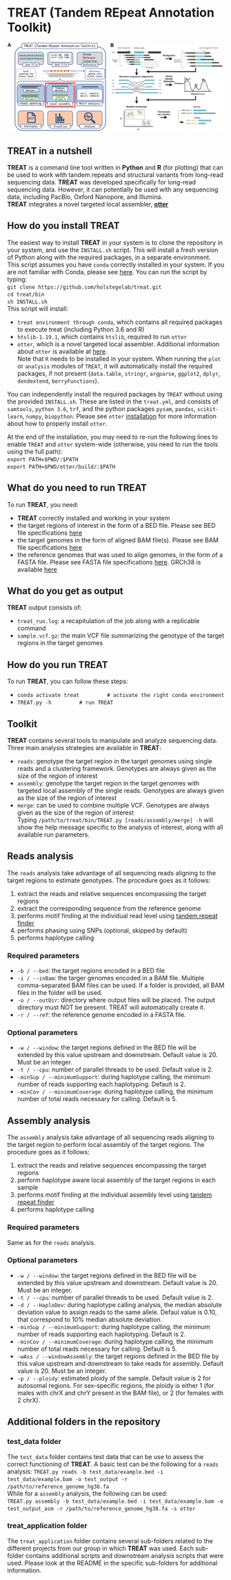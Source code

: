 # TREAT (Tandem REpeat Annotation Toolkit)

![TREAT](/doc/Figure_TREAT_original.png)

## TREAT in a nutshell
**TREAT** is a command line tool written in **Python** and **R** (for plotting) that can be used to work with tandem repeats and structural variants from long-read sequencing data. **TREAT** was developed specifically for long-read sequencing data. However, it can potentially be used with any sequencing data, including PacBio, Oxford Nanopore, and Illumina.  
**TREAT** integrates a novel targeted local assembler, [**otter**](https://github.com/holstegelab/otter)


## How do you install TREAT
The easiest way to install **TREAT** in your system is to clone the repository in your system, and use the `INSTALL.sh` script. This will install a fresh version of Python along with the required packages, in a separate environment. This script assumes you have `conda` correctly installed in your system. If you are not familiar with Conda, please see [here](https://conda.io/projects/conda/en/latest/user-guide/getting-started.html).
You can run the script by typing:  
`git clone https://github.com/holstegelab/treat.git`  
`cd treat/bin`  
`sh INSTALL.sh`  
This script will install:
- `treat environment through conda`, which contains all required packages to execute treat (including Python 3.6 and R)
- `htslib-1.19.1`, which contains `htslib`, required to run `otter` 
- `otter`, which is a novel targeted local assembler. Additional information about `otter` is available at [here](https://github.com/holstegelab/otter).  
Note that `R` needs to be installed in your system. When running the `plot` or `analysis` modules of `TREAT`, it will automatically install the required packages, if not present (`data.table`, `stringr`, `argparse`, `ggplot2`, `dplyr`, `dendextend`, `berryFunctions`). 

You can independently install the required packages by `TREAT` without using the provided `INSTALL.sh`. These are listed in the `treat.yml`, and consists of `samtools`, `python 3.6`, `trf`, and the python packages `pysam`, `pandas`, `scikit-learn`, `numpy`, `biopython`. Please see `otter` [installation](https://github.com/holstegelab/otter) for more information about how to properly install `otter`.

At the end of the installation, you may need to re-run the following lines to enable `TREAT` and `otter` system-wide (otherwise, you need to run the tools using the full path):  
`export PATH=$PWD/:$PATH`  
`export PATH=$PWD/otter/build/:$PATH`  

## What do you need to run TREAT
To run **TREAT**, you need:
- **TREAT** correctly installed and working in your system
- the target regions of interest in the form of a BED file. Please see BED file specifications [here](https://genome.ucsc.edu/FAQ/FAQformat.html#format1)
- the target genomes in the form of aligned BAM file(s). Please see BAM file specifications [here](https://genome.ucsc.edu/goldenPath/help/bam.html)
- the reference genomes that was used to align genomes, in the form of a FASTA file. Please see FASTA file specifications [here](https://www.ncbi.nlm.nih.gov/genbank/fastaformat/). GRCh38 is available [here](https://hgdownload.soe.ucsc.edu/goldenPath/hg38/bigZips/)

## What do you get as output
**TREAT** output consists of:
- `treat_run.log`: a recapitulation of the job along with a replicable command
- `sample.vcf.gz`: the main VCF file summarizing the genotype of the target regions in the target genomes

## How do you run TREAT
To run **TREAT**, you can follow these steps:
- `conda activate treat         # activate the right conda environment`
- `TREAT.py -h         # run TREAT`

## Toolkit
**TREAT** contains several tools to manipulate and analyze sequencing data. Three main analysis strategies are available in **TREAT**:
- `reads`: genotype the target region in the target genomes using single reads and a clustering framework. Genotypes are always given as the size of the region of interest
- `assembly`: genotype the target region in the target genomes with targeted local assembly of the single reads. Genotypes are always given as the size of the region of interest
- `merge`: can be used to combine multiple VCF. Genotypes are always given as the size of the region of interest  
Typing `/path/to/treat/bin/TREAT.py [reads/assembly/merge] -h` will show the help message specific to the analysis of interest, along with all available run parameters.

## Reads analysis
The `reads` analysis take advantage of all sequencing reads aligning to the target regions to estimate genotypes. The procedure goes as it follows:
1. extract the reads and relative sequences encompassing the target regions
2. extract the corresponding sequence from the reference genome
3. performs motif finding at the individual read level using [tandem repeat finder](https://tandem.bu.edu/trf/trf.html)
4. performs phasing using SNPs (optional, skipped by default)
5. performs haplotype calling

### Required parameters
- `-b / --bed`: the target regions encoded in a BED file
- `-i / --inBam`: the targer genomes encoded in a BAM file. Multiple comma-separated BAM files can be used. If a folder is provided, all BAM files in the folder will be used.
- `-o / --outDir`: directory where output files will be placed. The output directory must NOT be present. TREAT will automatically create it.
- `-r / --ref`: the reference genome encoded in a FASTA file.

### Optional parameters
- `-w / --window`: the target regions defined in the BED file will be extended by this value upstream and downstream. Default value is 20. Must be an integer.
- `-t / --cpu`: number of parallel threads to be used. Default value is 2.
- `-minSup / --minimumSupport`: during haplotype calling, the minimum number of reads supporting each haplotyping. Default is 2.
- `-minCov / --minimumCoverage`: during haplotype calling, the minimum number of total reads necessary for calling. Default is 5.

## Assembly analysis
The `assembly` analysis take advantage of all sequencing reads aligning to the target region to perform local assembly of the target regions. The procedure goes as it follows:
1. extract the reads and relative sequences encompassing the target regions
2. perform haplotype aware local assembly of the target regions in each sample
3. performs motif finding at the individual assembly level using [tandem repeat finder](https://tandem.bu.edu/trf/trf.html)
4. performs haplotype calling

### Required parameters
Same as for the `reads` analysis.

### Optional parameters
- `-w / --window`: the target regions defined in the BED file will be extended by this value upstream and downstream. Default value is 20. Must be an integer.
- `-t / --cpu`: number of parallel threads to be used. Default value is 2.
- `-d / --HaploDev`: during haplotype calling analysis, the median absolute deviation value to assign reads to the same allele. Defaul value is 0.10, that correspond to 10% median absolute deviation.
- `-minSup / --minimumSupport`: during haplotype calling, the minimum number of reads supporting each haplotyping. Default is 2.
- `-minCov / --minimumCoverage`: during haplotype calling, the minimum number of total reads necessary for calling. Default is 5.
- `-wAss / --windowAssembly`: the target regions defined in the BED file by this value upstream and downstream to take reads for assembly. Default value is 20. Must be an integer.
- `-p / --ploidy`: estimated ploidy of the sample. Default value is 2 for autosomal regions. For sex-specific regions, the ploidy is either 1 (for males with chrX and chrY present in the BAM file), or 2 (for females with 2 chrX).

## Additional folders in the repository

### test_data folder
The `test_data` folder contains test data that can be use to assess the correct functioning of **TREAT**. A basic test can be the following for a `reads` analysis:
`TREAT.py reads -b test_data/example.bed -i test_data/example.bam -o test_output -r /path/to/reference_genome_hg38.fa`  
While for a `assembly` analysis, the following can be used:  
`TREAT.py assembly -b test_data/example.bed -i test_data/example.bam -o test_output_asm -r /path/to/reference_genome_hg38.fa -s otter`  

### treat_application folder
The `treat_application` folder contains several sub-folders related to the different projects from our group in which **TREAT** was used. Each sub-folder contains additional scripts and downstream analysis scripts that were used. Please look at the README in the specific sub-folders for additional information.